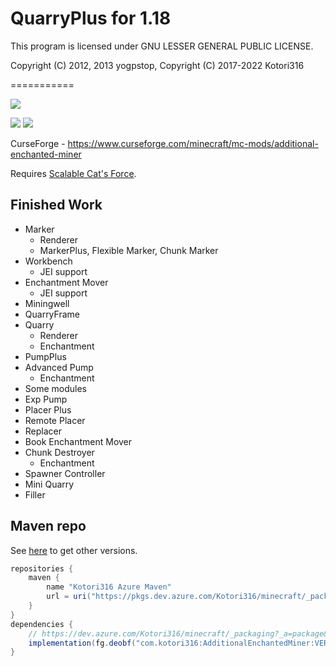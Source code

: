 # QuarryPlus for 1.18

This program is licensed under GNU LESSER GENERAL PUBLIC LICENSE.

Copyright (C) 2012, 2013 yogpstop, Copyright (C) 2017-2022 Kotori316

===========

[![](https://github.com/Kotori316/QuarryPlus/workflows/Build%20Check%20and%20Publish/badge.svg)](https://github.com/Kotori316/QuarryPlus/actions)

[![](https://cf.way2muchnoise.eu/versions/282837.svg)](https://www.curseforge.com/minecraft/mc-mods/additional-enchanted-miner)
[![](https://cf.way2muchnoise.eu/full_282837.svg)](https://www.curseforge.com/minecraft/mc-mods/additional-enchanted-miner)

CurseForge - https://www.curseforge.com/minecraft/mc-mods/additional-enchanted-miner

Requires [Scalable Cat's Force](https://www.curseforge.com/minecraft/mc-mods/scalable-cats-force).

## Finished Work

* Marker
  * Renderer
  * MarkerPlus, Flexible Marker, Chunk Marker
* Workbench
  * JEI support
* Enchantment Mover
  * JEI support
* Miningwell
* QuarryFrame
* Quarry
  * Renderer
  * Enchantment
* PumpPlus
* Advanced Pump
  * Enchantment
* Some modules
* Exp Pump
* Placer Plus
* Remote Placer
* Replacer
* Book Enchantment Mover
* Chunk Destroyer
  * Enchantment
* Spawner Controller
* Mini Quarry
* Filler

## Maven repo

See [here](https://dev.azure.com/Kotori316/minecraft/_packaging?_a=package&feed=mods%40Local&package=com.kotori316%3Aadditionalenchantedminer&protocolType=maven&view=versions)
to get other versions.

```groovy
repositories {
    maven {
        name "Kotori316 Azure Maven"
        url = uri("https://pkgs.dev.azure.com/Kotori316/minecraft/_packaging/mods/maven/v1")
    }
}
dependencies {
    // https://dev.azure.com/Kotori316/minecraft/_packaging?_a=package&feed=mods%40Local&package=com.kotori316%3Aadditionalenchantedminer&protocolType=maven&view=versions
    implementation(fg.deobf("com.kotori316:AdditionalEnchantedMiner:VERSION".toLowerCase(Locale.ROOT)))
}
```
